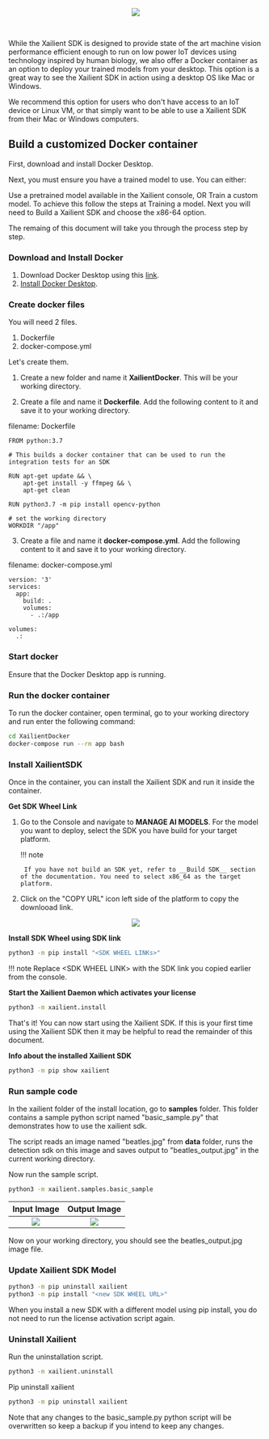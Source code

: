 <p align="center">
  <img src="../latest/img/container/docker_xailient.png">
</p>
<br>

While the Xailient SDK is designed to provide state of the art machine vision performance efficient enough to run on
low power IoT devices using technology inspired by human biology, we also offer a Docker container as an option to
deploy your trained models from your desktop.
This option is a great way to see the Xailient SDK in action using a desktop OS like Mac or Windows.

We recommend this option for users who don't have access to an IoT device or Linux VM, or that simply want to be able to use a Xailient SDK from their Mac or Windows computers.

## Build a customized Docker container

First, download and install Docker Desktop.

Next, you must ensure you have a trained model to use. You can either:

Use a pretrained model available in the Xailient console, OR
Train a custom model. To achieve this follow the steps at Training a model.
Next you will need to Build a Xailient SDK and choose the x86-64 option.


The remaing of this document will take you through the process step by step.

### Download and Install Docker
1. Download Docker Desktop using this [link](https://www.docker.com/products/docker-desktop).
2. [Install Docker Desktop](https://docs.docker.com/get-docker/).

### Create docker files

You will need 2 files.
1. Dockerfile
2. docker-compose.yml

Let's create them.

1. Create a new folder and name it __XailientDocker__. This will be your working directory.

2. Create a file and name it __Dockerfile__. Add the following content to it and save it to your working directory.

filename: Dockerfile
```
FROM python:3.7

# This builds a docker container that can be used to run the integration tests for an SDK

RUN apt-get update && \
    apt-get install -y ffmpeg && \
    apt-get clean

RUN python3.7 -m pip install opencv-python

# set the working directory
WORKDIR "/app"
```

3. Create a file and name it __docker-compose.yml__. Add the following content to it and save it to your working directory.


filename: docker-compose.yml
```
version: '3'
services:
  app:
    build: .
    volumes:
      - .:/app

volumes:
  .:
```

### Start docker
Ensure that the Docker Desktop app is running.

### Run the docker container
To run the docker container, open terminal, go to your working directory and run enter the following command:

```bash
cd XailientDocker
docker-compose run --rm app bash
```

### Install XailientSDK

Once in the container, you can install the Xailient SDK and run it inside the container.

__Get SDK Wheel Link__

1. Go to the Console and navigate to __MANAGE AI MODELS__. For the model you want to deploy, select the SDK you have build for your target platform. 

    !!! note

        If you have not build an SDK yet, refer to __Build SDK__ section of the documentation. You need to select x86_64 as the target platform.

2. Click on the "COPY URL" icon left side of the platform to copy the downlooad link.

<p align="center">
<img src="../latest/img/console/AI Models/PreTrainedModels-SDKBuilt-copy.png">
</p>

__Install SDK Wheel using SDK link__ 

```bash
python3 -m pip install "<SDK WHEEL LINKs>"
```

!!! note
    Replace &lt;SDK WHEEL LINK&gt; with the SDK link you copied earlier from the console.

__Start the Xailient Daemon which activates your license__

```bash
python3 -m xailient.install
```

That's it! You can now start using the Xailient SDK. If this is your first time using the Xailient
SDK then it may be helpful to read the remainder of this document.

__Info about the installed Xailient SDK__

```bash
python3 -m pip show xailient
```

### Run sample code

In the xailient folder of the install location, go to __samples__ folder. This folder contains a sample python script named "basic_sample.py" that demonstrates how to use the xailient sdk. 

The script reads an image named "beatles.jpg" from __data__ folder, runs the detection sdk on this image and saves output to "beatles_output.jpg" in the current working directory.

Now run the sample script.

```bash
python3 -m xailient.samples.basic_sample
```

Input Image | Output Image
:-------------------------:|:-------------------------:
![](../latest/img/x86_64/beatles.jpg)   |  ![](../latest/img/x86_64/beatles_output.jpg)

Now on your working directory, you should see the beatles_output.jpg image file.

### Update Xailient SDK Model

```bash
python3 -m pip uninstall xailient
python3 -m pip install "<new SDK WHEEL URL>"
```

When you install a new SDK with a different model using pip install, you do not need to run the license activation script again.

### Uninstall Xailient

Run the uninstallation script.

```bash
python3 -m xailient.uninstall
```

Pip uninstall xailient

```bash
python3 -m pip uninstall xailient
```

Note that any changes to the basic_sample.py python script will be overwritten so keep a backup if you intend to keep any changes.